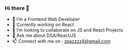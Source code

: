 ### Hi there 👋

- 🌱 I’m a Frontend Web Developer
- 🔭 Currently working on React
- 👯 I’m looking to collaborate on JS and React Projects
- 💬 Ask me about DSA/React/JS
- 📫 Connect with me on : zeazzzz4@gmail.com

